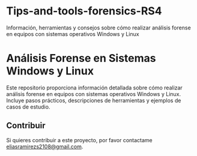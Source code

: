 # Tips-and-tools-forensics-RS4
Información, herramientas y consejos sobre cómo realizar análisis forense en equipos con sistemas operativos Windows y Linux 

# Análisis Forense en Sistemas Windows y Linux

Este repositorio proporciona información detallada sobre cómo realizar análisis forense en equipos con sistemas operativos Windows y Linux. Incluye pasos prácticos, descripciones de herramientas y ejemplos de casos de estudio.

## Contribuir

Si quieres contribuir a este proyecto, por favor contactame eliasramirezs2108@gmail.com.

